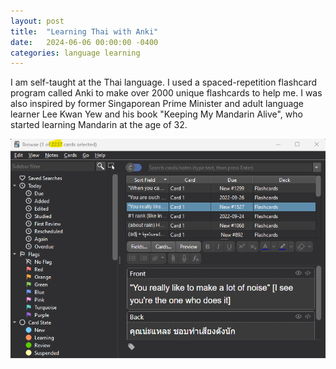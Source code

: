 ```yaml
---
layout: post
title:  "Learning Thai with Anki"
date:   2024-06-06 00:00:00 -0400
categories: language learning
---
```


I am self-taught at the Thai language. I used a spaced-repetition flashcard program called Anki to make over 2000 unique flashcards to help me. I was also inspired by former Singaporean Prime Minister and adult language learner Lee Kwan Yew and his book "Keeping My Mandarin Alive", who started learning Mandarin at the age of 32.

<!-- ![Anki Flashcards 1](/media/anki1.png) -->
![Anki Flashcards 2](/media/anki2.png)

